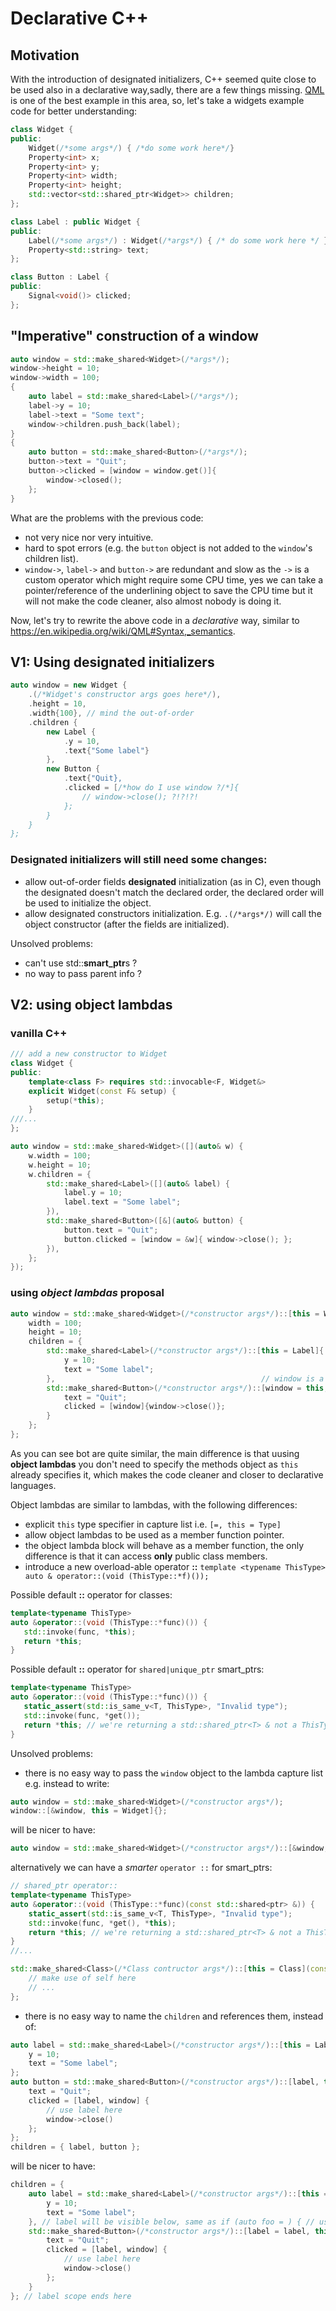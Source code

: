 # Declarative C++

## Motivation
With the introduction of designated initializers, C++ seemed quite close to be used also in a declarative way,sadly, there are a few things missing.
[QML](https://en.wikipedia.org/wiki/QML#Syntax,_semantics) is one of the best example in this area, so, let's take a widgets example code for better understanding:

```c++
class Widget {
public:
    Widget(/*some args*/) { /*do some work here*/}
    Property<int> x;
    Property<int> y;
    Property<int> width;
    Property<int> height;
    std::vector<std::shared_ptr<Widget>> children;
};

class Label : public Widget {
public:
    Label(/*some args*/) : Widget(/*args*/) { /* do some work here */ }
    Property<std::string> text;
};

class Button : Label {
public:
    Signal<void()> clicked;
};
```

## "Imperative" construction of a window

```c++
auto window = std::make_shared<Widget>(/*args*/);
window->height = 10;
window->width = 100;
{
    auto label = std::make_shared<Label>(/*args*/);
    label->y = 10;
    label->text = "Some text";
    window->children.push_back(label);
}
{
    auto button = std::make_shared<Button>(/*args*/);
    button->text = "Quit";
    button->clicked = [window = window.get()]{
        window->closed();
    };
}
```

What are the problems with the previous code:

 - not very nice nor very intuitive.
 - hard to spot errors (e.g. the `button` object is not added to the `window`'s children list).
 - `window->`, `label->` and `button->` are redundant and slow as the `->` is a custom operator which might require some CPU time, yes we can take a pointer/reference of the underlining object to save the CPU time but it will not make the code cleaner, also almost nobody is doing it.

Now, let's try to rewrite the above code in a *declarative* way, similar to https://en.wikipedia.org/wiki/QML#Syntax,_semantics.


## V1: Using designated initializers

```c++
auto window = new Widget {
    .(/*Widget's constructor args goes here*/),
    .height = 10,
    .width{100}, // mind the out-of-order
    .children {
        new Label {
            .y = 10,
            .text{"Some label"}
        },
        new Button {
            .text{"Quit},
            .clicked = [/*how do I use window ?/*]{
                // window->close(); ?!?!?!
            };
        }
    }
};
```
### Designated initializers will still need some changes:
 - allow out-of-order fields **designated** initialization (as in C), even though the designated doesn't match the declared order, the declared order will be used to initialize the object.
 - allow designated constructors initialization. E.g. `.(/*args*/)` will call the object constructor (after the fields are initialized).

Unsolved problems:

 - can't use std::**smart_ptr**s ?
 - no way to pass parent info ?


## V2: using object lambdas
### vanilla C++
```c++
/// add a new constructor to Widget
class Widget {
public:
    template<class F> requires std::invocable<F, Widget&>
    explicit Widget(const F& setup) {
        setup(*this);
    }
///...
};

auto window = std::make_shared<Widget>([](auto& w) {
    w.width = 100;
    w.height = 10;
    w.children = {
        std::make_shared<Label>([](auto& label) {
            label.y = 10;
            label.text = "Some label";
        }),
        std::make_shared<Button>([&](auto& button) {
            button.text = "Quit";
            button.clicked = [window = &w]{ window->close(); };
        }),
    };
});
```

### using *object lambdas* proposal
```c++
auto window = std::make_shared<Widget>(/*constructor args*/)::[this = Widget]{
    width = 100;
    height = 10;
    children = {
        std::make_shared<Label>(/*constructor args*/)::[this = Label]{
            y = 10;
            text = "Some label";
        },                                              // window is a Widget*
        std::make_shared<Button>(/*constructor args*/)::[window = this, this = Button] {
            text = "Quit";
            clicked = [window]{window->close()};
        }
    };
};
```
As you can see bot are quite similar, the main difference is that uusing **object lambdas** you don't need to specify the methods object as `this` already specifies it, which makes the code cleaner and closer to declarative languages.

Object lambdas are similar to lambdas, with the following differences:

 - explicit `this` type specifier in capture list i.e. `[=, this = Type]`
 - allow object lambdas to be used as a member function pointer.
 - the object lambda block will behave as a member function, the only difference is that it can access **only** public class members.
 - introduce a new overload-able operator **::** `template <typename ThisType> auto & operator::(void (ThisType::*f)());`

Possible default **::** operator for classes:

 ```c++
template<typename ThisType>
auto &operator::(void (ThisType::*func)()) {
    std::invoke(func, *this);
    return *this;
}
```
Possible default **::** operator for `shared|unique_ptr` smart_ptrs:

 ```c++
template<typename ThisType>
auto &operator::(void (ThisType::*func)()) {
    static_assert(std::is_same_v<T, ThisType>, "Invalid type");
    std::invoke(func, *get());
    return *this; // we're returning a std::shared_ptr<T> & not a ThisType&
}
```

Unsolved problems:
 - there is no easy way to pass the `window` object to the lambda capture list e.g. instead to write:

  ```c++
auto window = std::make_shared<Widget>(/*constructor args*/);
window::[&window, this = Widget]{};
  ```

  will be nicer to have:

  ```c++
auto window = std::make_shared<Widget>(/*constructor args*/)::[&window, this = Widget]{};
  ```
alternatively we can have a *smarter* `operator ::` for smart_ptrs:
```c++
// shared_ptr operator::
template<typename ThisType>
auto &operator::(void (ThisType::*func)(const std::shared<ptr> &)) {
    static_assert(std::is_same_v<T, ThisType>, "Invalid type");
    std::invoke(func, *get(), *this);
    return *this; // we're returning a std::shared_ptr<T> & not a ThisType&
}
//...

std::make_shared<Class>(/*Class contructor args*/)::[this = Class](const std::shared_ptr<Class> &self) {
    // make use of self here
    // ...
};
```

 - there is no easy way to name the `children` and references them, instead of:

```c++
auto label = std::make_shared<Label>(/*constructor args*/)::[this = Label]{
    y = 10;
    text = "Some label";
};
auto button = std::make_shared<Button>(/*constructor args*/)::[label, this = Button] {
    text = "Quit";
    clicked = [label, window] {
        // use label here
        window->close()
    };
};
children = { label, button };
```

will be nicer to have:

```c++
children = {
    auto label = std::make_shared<Label>(/*constructor args*/)::[this = Label]{
        y = 10;
        text = "Some label";
    }, // label will be visible below, same as if (auto foo = ) { // use foo}
    std::make_shared<Button>(/*constructor args*/)::[label = label, this = Button] {
        text = "Quit";
        clicked = [label, window] {
            // use label here
            window->close()
        };
    }
}; // label scope ends here
```
